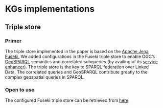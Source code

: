 # KGs implementations

## Triple store

### Primer

The triple store implemented in the paper is based on the [Apache Jena Fuseki.](https://jena.apache.org/documentation/fuseki2/) We added configurations in the Fuseki triple store to enable OGC’s [GeoSPARQL](https://opengeospatial.github.io/ogc-geosparql/geosparql11/spec.html) semantics and correlated subqueries (by availing of its [service enhancer](https://jena.apache.org/documentation/query/service_enhancer.html#programmatic-setup)). The triple store is the key to SPARQL federation over Linked Data. The correlated queries and GeoSPARQL contribute greatly to the complex geospatial queries in SPARQL.

### Open to use

The configured Fuseki triple store can be retrieved from [here](https://drive.google.com/drive/folders/135cKwxmmQgXKGaXOMLCr8y42nYUJXxn3?usp=sharing).
